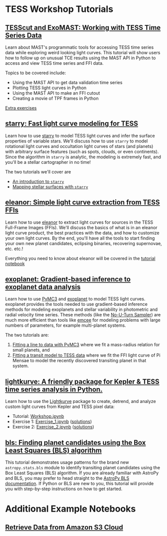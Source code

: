 # TESS Workshop Tutorials

## [TESScut and ExoMAST: Working with TESS Time Series Data](tesscut_exomast/TESScut_ExoMAST_Tutorial.ipynb)

Learn about MAST's programmatic tools for accessing TESS time series data while exploring weird looking light curves.  This tutorial will show users how to follow up on unusual TCE results using the MAST API in Python to access and view TESS time series and FFI data.

Topics to be covered include:
- Using the MAST API to get data validation time series
- Plotting TESS light curves in Python
- Using the MAST API to make an FFI cutout
- Creating a movie of TPF frames in Python

[Extra exercises](tesscut_exomast/TESScut_ExoMAST_exercises.ipynb)


## [starry: Fast light curve modeling for TESS](starry/)

Learn how to use [starry](https://rodluger.github.io/starry) to model TESS light curves and infer the surface properties of variable stars. We'll discuss how to use `starry` to model rotational light curves and occultation light curves of stars (and planets) with arbitrary surface features (such as spots, clouds, or even continents). Since the algorithm in `starry` is analytic, the modeling is extremely fast, and you'll be a stellar cartographer in no time!

The two tutorials we'll cover are
- [An introduction to `starry`](starry/Introduction.ipynb)
- [Mapping stellar surfaces with `starry`](starry/StarspotMapping.ipynb)

## [eleanor: Simple light curve extraction from TESS FFIs](eleanor/eleanor_tess_workshop.ipynb)

Learn how to use [eleanor](http://adina.feinste.in/eleanor/) to extract light curves for sources in the TESS Full-Frame Images (FFIs). We'll discuss the basics of what is in an eleanor light curve product, the best practices with the data, and how to customize your own light curves. By the end, you'll have all the tools to start finding your own new planet candidates, eclipsing binaries, recovering supernovae, etc. etc.!

Everything you need to know about eleanor will be covered in the [tutorial notebook](eleanor/eleanor_tess_workshop.ipynb)

## [exoplanet: Gradient-based inference to exoplanet data analysis](exoplanet/)

Learn how to use [PyMC3](https://docs.pymc.io) and [exoplanet](https://exoplanet.dfm.io/en/stable) to model TESS light curves. exoplanet provides the tools needed to use gradient-based inference methods for modeling exoplanets and stellar variability in photometric and radial velocity time series. These methods (like the [No-U-Turn Sampler](https://arxiv.org/abs/1111.4246)) are much more efficient than tools like [emcee](https://emcee.readthedocs.io) for modeling problems with large numbers of parameters, for example multi-planet systems.

The two tutorials are:
1. [Fitting a line to data with PyMC3](exoplanet/01_line.ipynb) where we fit a mass-radius relation for small planets, and
2. [Fitting a transit model to TESS data](exoplanet/02_transit.ipynb) where we fit the FFI light curve of Pi Mensae to model the recently discovered transiting planet in that system.


## [lightkurve: A friendly package for Kepler & TESS time series analysis in Python.](lightkurve/)

Learn how to use the [Lightkurve](https://docs.lightkurve.org) package to create, detrend, and analyze custom light curves from Kepler and TESS pixel data:
- Tutorial: [Workshop.ipynb](lightkurve/workshop/Workshop.ipynb)
- Exercise 1: [Exercise_1.ipynb](lightkurve/workshop/Exercise_1.ipynb) ([solutions](lightkurve/workshop/Exercise_1-Solutions.ipynb))
- Exercise 2: [Exercise_2.ipynb](lightkurve/workshop/Exercise_2.ipynb) ([solutions](lightkurve/workshop/Exercise_2-Solutions.ipynb))


## [bls: Finding planet candidates using the Box Least Squares (BLS) algorithm](bls/bls-tutorial.ipynb)

This tutorial demonstrates usage patterns for the brand new `astropy.stats.bls` module to identify transiting planet candidates using the Box Least Squares (BLS) algorithm.
If you are already familiar with AstroPy and BLS, you may prefer to head straight to the [AstroPy BLS documentation](http://docs.astropy.org/en/latest/stats/bls.html).
If Python or BLS are new to you, this tutorial will provide you with step-by-step instructions on how to get started.


# Additional Example Notebooks

## [Retrieve Data from Amazon S3 Cloud](aws_cloud_retrieval/aws_cloud_data_retrieval.ipynb)
